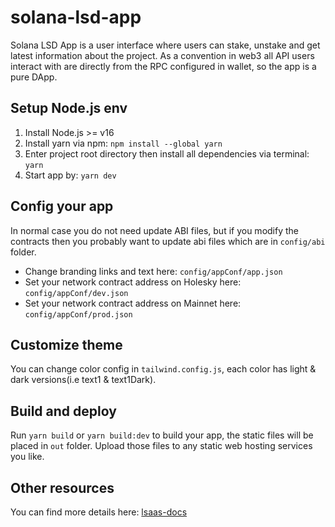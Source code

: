 # solana-lsd-app

Solana LSD App is a user interface where users can stake, unstake and get latest information about the project. As a convention in web3 all API users interact with are directly from the RPC configured in wallet, so the app is a pure DApp.

## Setup Node.js env

1. Install Node.js >= v16
2. Install yarn via npm: `npm install --global yarn`
3. Enter project root directory then install all dependencies via terminal: `yarn`
4. Start app by: `yarn dev`

## Config your app

In normal case you do not need update ABI files, but if you modify the contracts then you probably want to update abi files which are in `config/abi` folder.

- Change branding links and text here: `config/appConf/app.json`
- Set your network contract address on Holesky here: `config/appConf/dev.json`
- Set your network contract address on Mainnet here: `config/appConf/prod.json`

## Customize theme

You can change color config in `tailwind.config.js`, each color has light & dark versions(i.e text1 & text1Dark).

## Build and deploy

Run `yarn build` or `yarn build:dev` to build your app, the static files will be placed in `out` folder. Upload those files to any static web hosting services you like.

## Other resources

You can find more details here: [lsaas-docs](https://lsaas-docs.stafi.io/docs/developethlsd/ethlsdapp.html)
